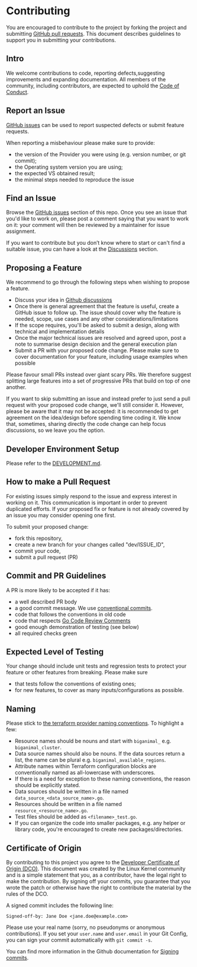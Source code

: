 # Contributing

You are encouraged to contribute to the project by forking the project and submitting [GitHub pull requests](https://github.com/EnterpriseDB/terraform-provider-biganimal/pulls). This document describes guidelines to support you in submitting your contributions.

## Intro

We welcome contributions to code, reporting defects,suggesting improvements and expanding documentation. All members of the community, including contributors, are expected to uphold the [Code of Conduct](./CODE_OF_CONDUCT.md).

## Report an Issue

[GitHub issues](https://github.com/EnterpriseDB/terraform-provider-biganimal/issues) can be used to report suspected defects or submit feature requests.

When reporting a misbehaviour please make sure to provide:

- the version of the Provider you were using (e.g. version number, or git commit);
- the Operating system version you are using;
- the expected VS obtained result;
- the minimal steps needed to reproduce the issue

## Find an Issue

Browse the [GitHub issues](https://github.com/EnterpriseDB/terraform-provider-biganimal/issues) section of this repo. Once you see an issue that you'd like to work on, please post a comment saying that you want to work on it: your comment will then be reviewed by a maintainer for issue assignment.

If you want to contribute but you don’t know where to start or can't find a suitable issue, you can have a look at the [Discussions](https://github.com/EnterpriseDB/terraform-provider-biganimal/discussions) section.

## Proposing a Feature

We recommend to go through the following steps when wishing to propose a feature.

- Discuss your idea in [Github discussions](https://github.com/EnterpriseDB/terraform-provider-biganimal/discussions)
- Once there is general agreement that the feature is useful, create a GitHub issue to follow up. The issue should cover why the feature is needed, scope, use cases and any other considerations/limitations
- If the scope requires, you'll be asked to submit a design, along with technical and implementation details
- Once the major technical issues are resolved and agreed upon, post a note to summarise design decision and the general execution plan
- Submit a PR with your proposed code change. Please make sure to cover documentation for your feature, including usage examples when possible

Please favour small PRs instead over giant scary PRs. We therefore suggest splitting large features into a set of progressive PRs that build on top of one another.

If you want to skip submitting an issue and instead prefer to just send a pull request with your proposed code change, we'll still consider it. However, please be aware that it may not be accepted: it is recommended to get agreement on the idea/design before spending time coding it. We know that, sometimes, sharing directly the code change can help focus discussions, so we leave you the option.

## Developer Environment Setup

Please refer to the [DEVELOPMENT.md](./DEVELOPMENT.md).

## How to make a Pull Request

For existing issues simply respond to the issue and express interest in working on it. This communication is important in order to  prevent duplicated efforts. If your proposed fix or feature is not already covered by an issue you may consider opening one first.

To submit your proposed change:

- fork this repository,
- create a new branch for your changes called "dev/ISSUE_ID",
- commit your code,
- submit a pull request (PR)

## Commit and PR Guidelines

A PR is more likely to be accepted if it has:

- a well described PR body
- a good commit message. We use [conventional commits](https://www.conventionalcommits.org/en/v1.0.0/).
- code that follows the conventions in old code
- code that respects [Go Code Review Comments](https://github.com/golang/go/wiki/CodeReviewComments)
- good enough demonstration of testing (see below)
- all required checks green

## Expected Level of Testing

Your change should include unit tests and regression tests to protect your feature or other features from breaking. Please make sure

- that tests follow the conventions of existing ones;
- for new features, to cover as many inputs/configurations as possible.

## Naming

Please stick to [the terraform provider naming conventions](https://developer.hashicorp.com/terraform/plugin/sdkv2/best-practices/naming). To highlight a few:

- Resource names should be nouns and start with `biganimal_` e.g. `biganimal_cluster`.
- Data source names should also be nouns. If the data sources return a list, the name can be plural e.g. `biganimal_available_regions`.
- Attribute names within Terraform configuration blocks are conventionally named as all-lowercase with underscores.
- If there is a need for exception to these naming conventions, the reason should be explicitly stated.
- Data sources should be written in a file named `data_source_<data_source_name>.go`.
- Resources should be written in a file named `resource_<resource_name>.go`.
- Test files should be added as `<filename>_test.go`.
- If you can organize the code into smaller packages, e.g. any helper or library code, you're encouraged to create new packages/directories.

## Certificate of Origin

By contributing to this project you agree to the [Developer Certificate of Origin (DCO)](https://developercertificate.org/). This document was created by the Linux Kernel community and is a simple statement that you, as a contributor, have the legal right to make the contribution. By signing off your commits, you guarantee that you wrote the patch or otherwise have the right to contribute the material by the rules of the DCO.

A signed commit includes the following line:
```
Signed-off-by: Jane Doe <jane.doe@example.com>
```
Please use your real name (sorry, no pseudonyms or anonymous contributions).
If you set your `user.name` and `user.email` in your Git Config, you can sign your
commit automatically with `git commit -s`.

You can find more information in the Github documentation for [Signing commits](https://docs.github.com/en/authentication/managing-commit-signature-verification/signing-commits).
